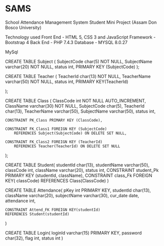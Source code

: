 # SAMS
School Attendance Management System Student Mini Project (Assam Don Bosco University)

Technology used 
Front End - HTML 5, CSS 3 and JavaScript
Framework - Bootstrap 4
Back End - PHP 7.4.3
Database - MYSQL 8.0.27


MySql

CREATE TABLE Subject (
    	SubjectCode char(5) NOT NULL,
    	SubjectName varchar(20) NOT NULL,
	status int,
    	PRIMARY KEY (SubjectCode)
);


CREATE TABLE Teacher (
	TeacherId char(13) NOT NULL,
	TeacherName varchar(50) NOT NULL,
	status int,
	PRIMARY KEY(TeacherId)

);


CREATE TABLE Class (
	ClassCode int NOT NULL AUTO_INCREMENT,
	ClassName varchar(30) NOT NULL,
	SubjectCode char(5),
 	TeacherId char(13),
	TeacherName varchar(50),
	SubjectName varchar(50),
	status int,

	CONSTRAINT PK_Class PRIMARY KEY (ClassCode),

	CONSTRAINT FK_Class1 FOREIGN KEY (SubjectCode)
    	REFERENCES Subject(SubjectCode) ON DELETE SET NULL,

	CONSTRAINT FK_Class2 FOREIGN KEY (TeacherId)
    	REFERENCES Teacher(TeacherId) ON DELETE SET NULL
);


CREATE TABLE Student(
studentId char(13),
  	studentName varchar(50),
	classCode int,
    	className varchar(20),
	status int,
	CONSTRAINT student_Pk PRIMARY KEY (studentId, className),
	CONSTRAINT class_Fk FOREIGN KEY( classCode)
	REFERENCES Class(ClassCode)
)

CREATE TABLE Attendance(
	pKey int PRIMARY KEY,
	studentId char(13),
	className varchar(20),
	subjectName varchar(30),
	cur_date date,
	attendance int,
	
	CONSTRAINT Attend_FK FOREIGN KEY(studentId)
	REFERENCES Student(studentId)
)

CREATE TABLE Login(
	loginId varchar(15) PRIMARY KEY,
	password char(32),
	flag int,
	status int
)
